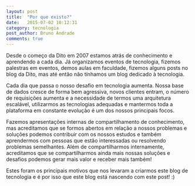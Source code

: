 ```yaml
---
layout: post
title:  "Por que existo?"
date:   2015-07-02 10:12:31
category: tecnologia
post_author: Bruno Andrade
comments: true
---
```


Desde o começo da Dito em 2007 estamos atrás de conhecimento e aprendendo a cada dia. Já organizamos eventos de tecnologia, fizemos palestras em eventos, demos aulas em faculdade, fizemos alguns posts no blog da Dito, mas até então não tínhamos um blog dedicado à tecnologia.

Cada dia que passa o nosso desafio em tecnologia aumenta. Nossa base de dados cresce de forma bem agressiva, novos clientes entram, o número de requisições aumenta e a necessidade de termos uma arquitetura escalável, utilizarmos as tecnologias adequadas e mantermos toda a plataforma em constante evolução é um dos nossos principais focos.

Fazemos apresentações internas de compartilhamento de conhecimento, mas acreditamos que se formos abertos em relação a nossos problemas e soluções podemos contribuir com os nossos estudos e também aprendermos com pessoas que estão interessadas ou resolvendo problemas semelhantes. Além de compartilharmos internamente, acreditamos que se compartilharmos ainda mais nossas soluções e desafios podemos gerar mais valor e receber mais também!

Estes foram os principais motivos que nos levaram a criarmos este blog de tecnologia e é por isso que este blog está nascendo com este post! :)